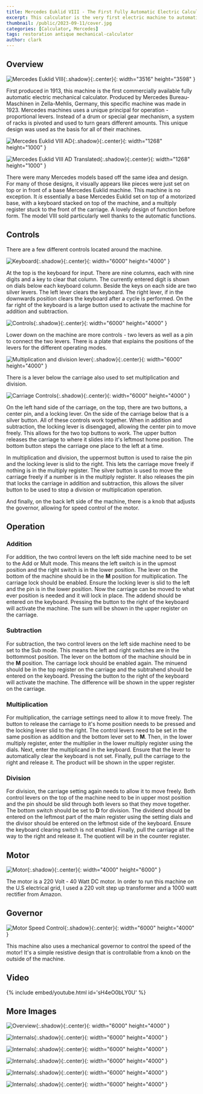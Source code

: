 ```yaml
---
title: Mercedes Euklid VIII - The First Fully Automatic Electric Calculator
excerpt: This calculator is the very first electric machine to automatically multiply and divide.
thumbnail: /public/2023-09-11/cover.jpg
categories: [Calculator, Mercedes]
tags: restoration antique mechanical-calculator
author: clark
---
```


## Overview 


![Mercedes Euklid VIII](/public/2023-09-11/overview.jpg){:.shadow}{:.center}{: width="3516" height="3598" }

First produced in 1913, this machine is the first commercially available fully automatic electric mechanical calculator. Produced by Mercedes Bureau-Maschinen in Zella-Mehlis, Germany, this specific machine was made in 1923. Mercedes machines uses a unique principal for operation - proportional levers. Instead of a drum or special gear mechanism, a system of racks is pivoted and used to turn gears different amounts. This unique design was used as the basis for all of their machines. 

![Mercedes Euklid VIII AD](/public/2023-09-11/ad.jpg){:.shadow}{:.center}{: width="1268" height="1000" }

![Mercedes Euklid VIII AD Translated](/public/2023-09-11/ad_translated.jpg){:.shadow}{:.center}{: width="1268" height="1000" }

There were many Mercedes models based off the same idea and design. For many of those designs, it visually appears like pieces were just set on top or in front of a base Mercedes Euklid machine. This machine is no exception. It *is* essentially a base Mercedes Euklid set on top of a motorized base, with a keyboard stacked on top of the machine, and a multiply register stuck to the front of the carriage. A lovely design of function before form. The model VIII sold particularly well thanks to the automatic functions. 

## Controls

There are a few different controls located around the machine. 

![Keyboard](/public/2023-09-11/keyboard.jpg){:.shadow}{:.center}{: width="6000" height="4000" }

At the top is the keyboard for input. There are nine columns, each with nine digits and a key to clear that column. The currently entered digit is shown on dials below each keyboard column. Beside the keys on each side are two silver levers. The left lever clears the keyboard. The right lever, if in the downwards position clears the keyboard after a cycle is performed. On the far right of the keyboard is a large button used to activate the machine for addition and subtraction. 

![Controls](/public/2023-09-11/controls_1.jpg){:.shadow}{:.center}{: width="6000" height="4000" } 

Lower down on the machine are more controls - two levers as well as a pin to connect the two levers. There is a plate that explains the positions of the levers for the different operating modes. 

![Multiplication and division lever](/public/2023-09-11/controls_2.jpg){:.shadow}{:.center}{: width="6000" height="4000" }

There is a lever below the carriage also used to set multiplication and division. 

![Carriage Controls](/public/2023-09-11/controls_3.jpg){:.shadow}{:.center}{: width="6000" height="4000" }

On the left hand side of the carriage, on the top, there are two buttons, a center pin, and a locking lever. On the side of the carriage below that is a silver button. All of these controls work together. When in addition and subtraction, the locking lever is disengaged, allowing the center pin to move freely. This allows for the two top buttons to work. The upper button releases the carriage to where it slides into it's leftmost home position. The bottom button steps the carriage one place to the left at a time.

In multiplication and division, the uppermost button is used to raise the pin and the locking lever is slid to the right. This lets the carriage move freely if nothing is in the multiply register. The silver button is used to move the carriage freely if a number is in the multiply register. It also releases the pin that locks the carriage in addition and subtraction, this allows the silver button to be used to stop a division or multiplication operation. 

And finally, on the back left side of the machine, there is a knob that adjusts the governor, allowing for speed control of the motor. 

## Operation

### Addition

For addition, the two control levers on the left side machine need to be set to the Add or Mult mode. This means the left switch is in the upmost position and the right switch is in the lower position. The lever on the bottom of the machine should be in the **M** position for multiplication. The carriage lock should be enabled. Ensure the locking lever is slid to the left and the pin is in the lower position. Now the carriage can be moved to what ever position is needed and it will lock in place. The addend should be entered on the keyboard. Pressing the button to the right of the keyboard will activate the machine. The sum will be shown in the upper register on the carriage.  

### Subtraction

For subtraction, the two control levers on the left side machine need to be set to the Sub mode. This means the left and right switches are in the bottommost position. The lever on the bottom of the machine should be in the **M** position. The carriage lock should be enabled again. The minuend should be in the top register on the carriage and the subtrahend should be entered on the keyboard. Pressing the button to the right of the keyboard will activate the machine. The difference will be shown in the upper register on the carriage. 

### Multiplication

For multiplication, the carriage settings need to allow it to move freely. The button to release the carriage to it's home position needs to be pressed and the locking lever slid to the right. The control levers need to be set in the same position as addition and the bottom lever set to **M**. Then, in the lower multiply register, enter the multiplier in the lower multiply register using the dials. Next, enter the multiplicand in the keyboard. Ensure that the lever to automatically clear the keyboard is not set. Finally, pull the carriage to the right and release it. The product will be shown in the upper register. 

### Division

For division, the carriage setting again needs to allow it to move freely. Both control levers on the top of the machine need to be in upper most position and the pin should be slid through both levers so that they move together. The bottom switch should be set to **D** for division. The dividend should be entered on the leftmost part of the main register using the setting dials and the divisor should be entered on the leftmost side of the keyboard. Ensure the keyboard clearing switch is not enabled. Finally, pull the carriage all the way to the right and release it. The quotient will be in the counter register. 

## Motor

![Motor](/public/2023-09-11/motor.jpg){:.shadow}{:.center}{: width="4000" height="6000" }

The motor is a 220 Volt - 40 Watt DC motor. In order to run this machine on the U.S electrical grid, I used a 220 volt step up transformer and a 1000 watt rectifier from Amazon. 

## Governor

![Motor Speed Control](/public/2023-09-11/governor.jpg){:.shadow}{:.center}{: width="6000" height="4000" }

This machine also uses a mechanical governor to control the speed of the motor! It's a simple resistive design that is controllable from a knob on the outside of the machine. 

## Video

{% include embed/youtube.html id='sH4eO0bLY0U' %}

## More Images

![Overview](/public/2023-09-11/overview_2.jpg){:.shadow}{:.center}{: width="6000" height="4000" }

![Internals](/public/2023-09-11/internals_1.jpg){:.shadow}{:.center}{: width="6000" height="4000" }

![Internals](/public/2023-09-11/internals_2.jpg){:.shadow}{:.center}{: width="6000" height="4000" }

![Internals](/public/2023-09-11/internals_3.jpg){:.shadow}{:.center}{: width="6000" height="4000" }

![Internals](/public/2023-09-11/internals_4.jpg){:.shadow}{:.center}{: width="6000" height="4000" }

![Internals](/public/2023-09-11/internals_5.jpg){:.shadow}{:.center}{: width="6000" height="4000" }